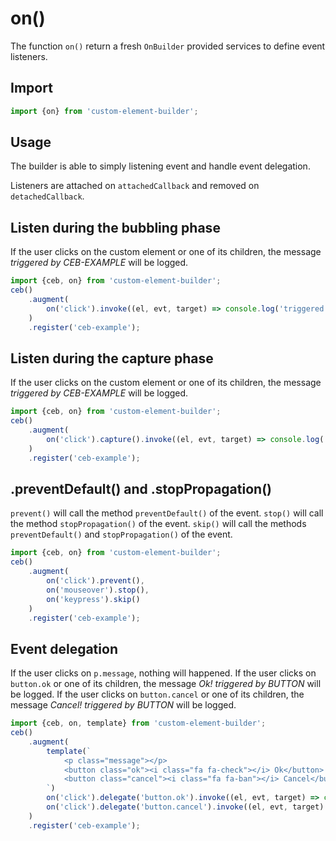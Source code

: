 # on()

The function `on()` return a fresh `OnBuilder` provided services to define event listeners.

## Import

```javascript
import {on} from 'custom-element-builder';
```

## Usage

The builder is able to simply listening event and handle event delegation.

Listeners are attached on `attachedCallback` and removed on `detachedCallback`.

## Listen during the bubbling phase

If the user clicks on the custom element or one of its children, the message _triggered by CEB-EXAMPLE_ will be logged.

```javascript
import {ceb, on} from 'custom-element-builder';
ceb()
    .augment(
        on('click').invoke((el, evt, target) => console.log('triggered by %s', target.tagName))
    )
    .register('ceb-example');
```

## Listen during the capture phase

If the user clicks on the custom element or one of its children, the message _triggered by CEB-EXAMPLE_ will be logged.

```javascript
import {ceb, on} from 'custom-element-builder';
ceb()
    .augment(
        on('click').capture().invoke((el, evt, target) => console.log('triggered by %s', target.tagName))
    )
    .register('ceb-example');
```

## .preventDefault() and .stopPropagation()

`prevent()` will call the method `preventDefault()` of the event.
`stop()` will call the method `stopPropagation()` of the event.
`skip()` will call the methods `preventDefault()` and `stopPropagation()` of the event.

```javascript
import {ceb, on} from 'custom-element-builder';
ceb()
    .augment(
        on('click').prevent(),
        on('mouseover').stop(),
        on('keypress').skip()
    )
    .register('ceb-example');
```


## Event delegation

If the user clicks on `p.message`, nothing will happened.
If the user clicks on `button.ok` or one of its children, the message _Ok! triggered by BUTTON_ will be logged.
If the user clicks on `button.cancel` or one of its children, the message _Cancel! triggered by BUTTON_ will be logged.

```javascript
import {ceb, on, template} from 'custom-element-builder';
ceb()
    .augment(
        template(`
            <p class="message"></p>
            <button class="ok"><i class="fa fa-check"></i> Ok</button>
            <button class="cancel"><i class="fa fa-ban"></i> Cancel</button>
        `)
        on('click').delegate('button.ok').invoke((el, evt, target) => console.log('Ok! triggered by %s', target.tagName)),
        on('click').delegate('button.cancel').invoke((el, evt, target) => console.log('Cancelled! triggered by %s', target.tagName))
    )
    .register('ceb-example');
```
